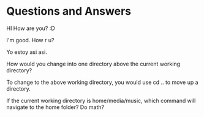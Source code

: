 # Questions and Answers

HI
How are you? :D

I'm good. How r u?

Yo estoy asi asi.

How would you change into one directory above the current working directory?

To change to the above working directory, you would use cd .. to move up a directory.

If the current working directory is home/media/music, which command will navigate to the home folder?
Do math?
